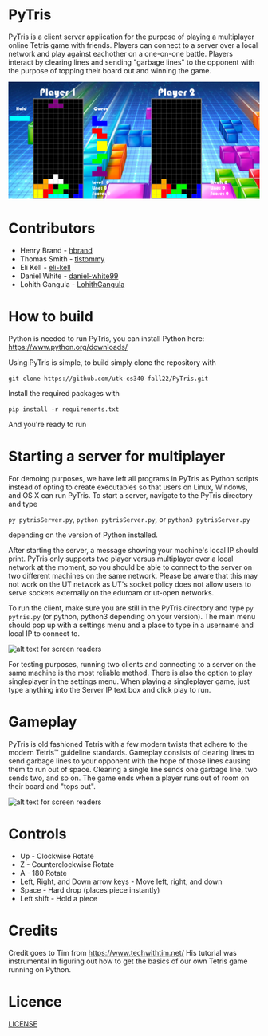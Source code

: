 # PyTris

PyTris is a client server application for the purpose of playing a multiplayer online Tetris game with friends. Players can connect to a server over a local network and play against eachother on a one-on-one battle. Players interact by clearing lines and sending "garbage lines" to the opponent with the purpose of topping their board out and winning the game. 

![alt text for screen readers](/cover.png "PyTris")

#  Contributors
* Henry Brand - [hbrand](https://github.com/hbrandutk)
* Thomas Smith - [tlstommy](https://github.com/tlstommy)
* Eli Kell - [eli-kell](https://github.com/eli-kell)
* Daniel White - [daniel-white99](https://github.com/daniel-white99)
* Lohith Gangula - [LohithGangula](https://github.com/LohithGangula)
# How to build
Python is needed to run PyTris, you can install Python here:
https://www.python.org/downloads/

Using PyTris is simple, to build simply clone the repository with 

```git clone https://github.com/utk-cs340-fall22/PyTris.git```


Install the required packages with 

```pip install -r requirements.txt```

And you're ready to run

# Starting a server for multiplayer
For demoing purposes, we have left all programs in PyTris as Python scripts instead of opting to create executables so that users on Linux, Windows, and OS X can run PyTris. To start a server, navigate to the PyTris directory and type

```py pytrisServer.py```, ```python pytrisServer.py```, or ```python3 pytrisServer.py``` 

depending on the version of Python installed.

After starting the server, a message showing your machine's local IP should print. PyTris only supports two player versus multiplayer over a local network at the moment, so you should be able to connect to the server on two different machines on the same network. Please be aware that this may not work on the UT network as UT's socket policy does not allow users to serve sockets externally on the eduroam or ut-open networks. 

To run the client, make sure you are still in the PyTris directory and type ```py pytris.py``` (or python, python3 depending on your version). The main menu should pop up with a settings menu and a place to type in a username and local IP to connect to. 

![alt text for screen readers](/example.png "PyTris")

For testing purposes, running two clients and connecting to a server on the same machine is the most reliable method. There is also the option to play singleplayer in the settings menu. When playing a singleplayer game, just type anything into the Server IP text box and click play to run.

# Gameplay
PyTris is old fashioned Tetris with a few modern twists that adhere to the modern Tetris™ guideline standards. Gameplay consists of clearing lines to send garbage lines to your opponent with the hope of those lines causing them to run out of space. Clearing a single line sends one garbage line, two sends two, and so on. The game ends when a player runs out of room on their board and "tops out".

![alt text for screen readers](/gameplay.png "PyTris")

# Controls
* Up - Clockwise Rotate
* Z - Counterclockwise Rotate
* A - 180 Rotate
* Left, Right, and Down arrow keys - Move left, right, and down
* Space - Hard drop (places piece instantly)
* Left shift - Hold a piece

# Credits

Credit goes to Tim from https://www.techwithtim.net/
His tutorial was instrumental in figuring out how to get the basics of our own Tetris game running on Python.

# Licence
[LICENSE](https://github.com/utk-cs340-fall22/PyTris/blob/main/LICENSE)
